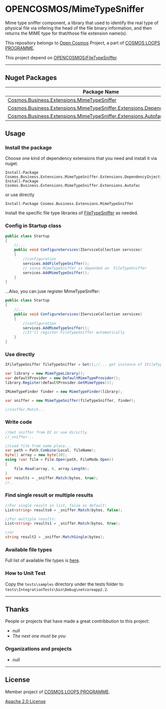 # OPENCOSMOS/MimeTypeSniffer

Mime type sniffer component, a library that used to identify the real type of physical file via infering the head of the file binary information, and then returns the MIME type for that/those file extension name(s). 

This repository belongs to [Open Cosmos](https://github.com/cosmos-open) Project, a part of [COSMOS LOOPS PROGRAMME](https://github.com/cosmos-loops/).

This project depend on [OPENCOSMOS/FileTypeSniffer](https://github.com/cosmos-open/FileTypeSniffer).

---

## Nuget Packages

| Package Name                                                                                                                                                                           | Version                                                                                                           | Downloads                                                                                                          |
| -------------------------------------------------------------------------------------------------------------------------------------------------------------------------------------- | ----------------------------------------------------------------------------------------------------------------- | ------------------------------------------------------------------------------------------------------------------ |
| [Cosmos.Business.Extensions.MimeTypeSniffer](https://www.nuget.org/packages/Cosmos.Business.Extensions.MimeTypeSniffer/)                                                               | ![](https://img.shields.io/nuget/v/Cosmos.Business.Extensions.MimeTypeSniffer.svg)                                | ![](https://img.shields.io/nuget/dt/Cosmos.Business.Extensions.MimeTypeSniffer.svg)                                |
| [Cosmos.Business.Extensions.MimeTypeSniffer.Extensions.DependencyInjection](https://www.nuget.org/packages/Cosmos.Business.Extensions.MimeTypeSniffer.Extensions.DependencyInjection/) | ![](https://img.shields.io/nuget/v/Cosmos.Business.Extensions.MimeTypeSniffer.Extensions.DependencyInjection.svg) | ![](https://img.shields.io/nuget/dt/Cosmos.Business.Extensions.MimeTypeSniffer.Extensions.DependencyInjection.svg) |
| [Cosmos.Business.Extensions.MimeTypeSniffer.Extensions.Autofac](https://www.nuget.org/packages/Cosmos.Business.Extensions.MimeTypeSniffer.Extensions.Autofac/)                         | ![](https://img.shields.io/nuget/v/Cosmos.Business.Extensions.MimeTypeSniffer.Extensions.Autofac.svg)             | ![](https://img.shields.io/nuget/dt/Cosmos.Business.Extensions.MimeTypeSniffer.Extensions.Autofac.svg)             |

## Usage

### Install the package

Choose one kind of dependency extensions that you need and install it via nuget.

```
Install-Package Cosmos.Business.Extensions.MimeTypeSniffer.Extensions.DependencyInjection
Install-Package Cosmos.Business.Extensions.MimeTypeSniffer.Extensions.Autofac
```

or use directly

```
Install-Package Cosmos.Business.Extensions.MimeTypeSniffer
```

Install the specific file type libraries of [FileTypeSniffer](https://github.com/cosmos-open/FileTypeSniffer#nuget-packages) as needed.

### Config in Startup class

```c#
public class Startup
{
    //...
    public void ConfigureServices(IServiceCollection services)
    {
        //configuration
        services.AddFileTypeSniffer();
        // since MimeTypeSniffer is depended on  FileTypeSniffer
        services.AddMimeTypeSniffer();
    }
}
```

...Also, you can juse register MimeTypeSniffer:

```c#
public class Startup
{
    //...
    public void ConfigureServices(IServiceCollection services)
    {
        //configuration
        services.AddMimeTypeSniffer();
        //It'll register FileTypeSniffer automatically
    }
}
```

### Use directly

```c#
IFileTypeSniffer fileTypeSniffer = Get();//... get instance of IFileTypeSniffer 

var library = new MimeTypeLibrary();
var defaultProvider = new DefaultMimeTypeProvider();
library.Register(defaultProvider.GetMimeTypes());

IMimeTypeFinder finder = new MimeTypeFinder(library);

var sniffer = new MimeTypeSniffer(fileTypeSniffer, finder);

//sniffer.Match...
```

### Write code

```c#
//Get sniffer from DI or use dirsctly
//_sniffer...

//Load file from some place...
var path = Path.Combine(Local, fileName);
byte[] array = new byte[20];
using (var file = File.Open(path, FileMode.Open))
{
    file.Read(array, 0, array.Length);
}
var results = _sniffer.Match(bytes, true);
//..
```

### Find single result or multiple results

```c#
//For single result in list, false as default:
List<string> results0 = _sniffer.Match(bytes, false);

//For multiple results:
List<string> results1 = _sniffer.Match(bytes, true);

//or
string result2 = _sniffer.MatchSingle(bytes);
```

### Available file types

Full list of available file types is [here](https://github.com/cosmos-open/FileTypeSniffer#available-file-types).


### How to Unit Test

Copy the `tests\samples` directory under the tests folder to `tests\IntegrationTests\bin\Debug\netcoreapp2.2`.

---

## Thanks

People or projects that have made a great contribbution to this project:

- _null_
- _The next one must be you_

### Organizations and projects

- _null_

---

## License

Member project of [COSMOS LOOPS PROGRAMME](https://github.com/cosmos-loops).

[Apache 2.0 License](/LICENSE)
